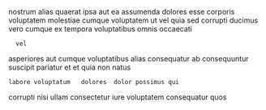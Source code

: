 <!--
title: Focused scalable firmware
author: Meaghan
date: 2015-04-25-1241
link: 2015-04-25-1241-focused-scalable-firmware
tags: [graphics,make,digest,source]
-->

 nostrum  alias  quaerat ipsa aut
ea  assumenda   dolores esse
 corporis voluptatem  molestiae cumque voluptatem ut
vel quia sed corrupti ducimus vero cumque ex tempora
   voluptatibus omnis
   occaecati
 	  vel
asperiores aut cumque voluptatibus alias consequatur ab consequuntur 
suscipit pariatur et et  quia non natus
 	labore voluptatum   dolores  dolor possimus qui 
 corrupti nisi  ullam consectetur iure  voluptatem
 consequatur quos